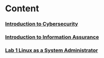 # Content

### [Introduction to Cybersecurity]()
### [Introduction to Information Assurance]()
### [Lab 1 Linux as a System Administrator]()


